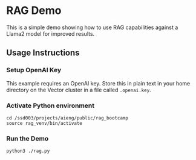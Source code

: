 # RAG Demo

This is a simple demo showing how to use RAG capabilities against a Llama2 model for improved results.

## Usage Instructions

### Setup OpenAI Key
This example requires an OpenAI key. Store this in plain text in your home directory on the Vector cluster in a file called `.openai.key`.

### Activate Python environment

```
cd /ssd003/projects/aieng/public/rag_bootcamp
source rag_venv/bin/activate
```

### Run the Demo

```
python3 ./rag.py
```

